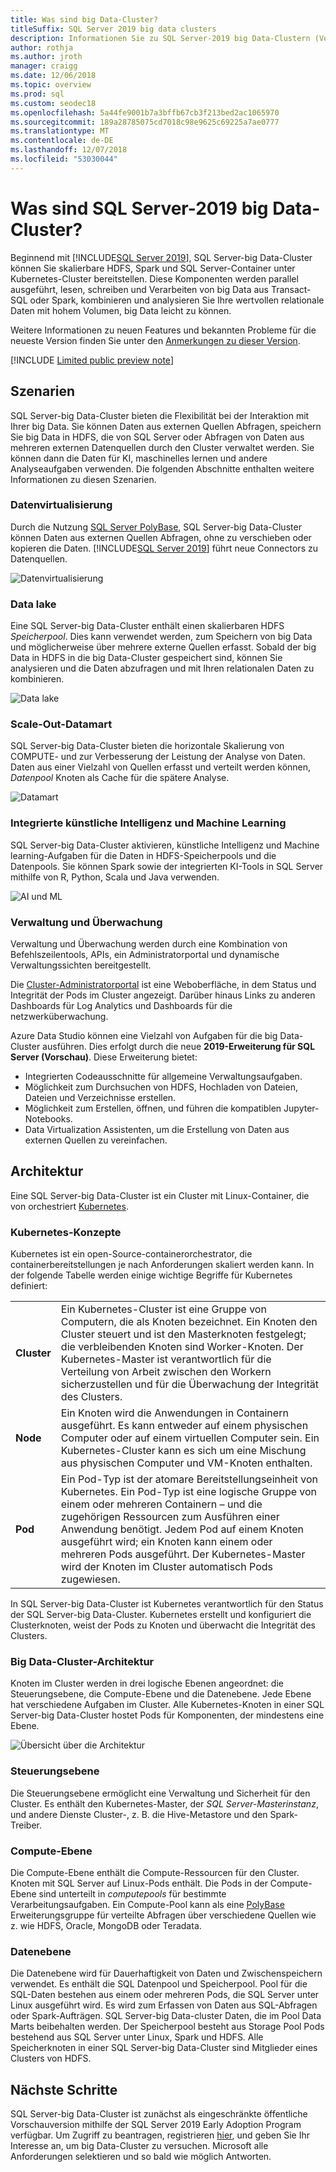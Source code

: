 ```yaml
---
title: Was sind big Data-Cluster?
titleSuffix: SQL Server 2019 big data clusters
description: Informationen Sie zu SQL Server-2019 big Data-Clustern (Vorschau), die auf Kubernetes ausgeführt, und geben Sie Optionen für horizontales Skalieren für relationale und HDFS-Daten.
author: rothja
ms.author: jroth
manager: craigg
ms.date: 12/06/2018
ms.topic: overview
ms.prod: sql
ms.custom: seodec18
ms.openlocfilehash: 5a44fe9001b7a3bffb67cb3f213bed2ac1065970
ms.sourcegitcommit: 189a28785075cd7018c98e9625c69225a7ae0777
ms.translationtype: MT
ms.contentlocale: de-DE
ms.lasthandoff: 12/07/2018
ms.locfileid: "53030044"
---
```

# <a name="what-are-sql-server-2019-big-data-clusters"></a>Was sind SQL Server-2019 big Data-Cluster?

Beginnend mit [!INCLUDE[SQL Server 2019](../includes/sssqlv15-md.md)], SQL Server-big Data-Cluster können Sie skalierbare HDFS, Spark und SQL Server-Container unter Kubernetes-Cluster bereitstellen. Diese Komponenten werden parallel ausgeführt, lesen, schreiben und Verarbeiten von big Data aus Transact-SQL oder Spark, kombinieren und analysieren Sie Ihre wertvollen relationale Daten mit hohem Volumen, big Data leicht zu können.

Weitere Informationen zu neuen Features und bekannten Probleme für die neueste Version finden Sie unter den [Anmerkungen zu dieser Version](big-data-cluster-release-notes.md).

[!INCLUDE [Limited public preview note](../includes/big-data-cluster-preview-note.md)]

## <a name="scenarios"></a>Szenarien

SQL Server-big Data-Cluster bieten die Flexibilität bei der Interaktion mit Ihrer big Data. Sie können Daten aus externen Quellen Abfragen, speichern Sie big Data in HDFS, die von SQL Server oder Abfragen von Daten aus mehreren externen Datenquellen durch den Cluster verwaltet werden. Sie können dann die Daten für KI, maschinelles lernen und andere Analyseaufgaben verwenden. Die folgenden Abschnitte enthalten weitere Informationen zu diesen Szenarien.

### <a name="data-virtualization"></a>Datenvirtualisierung

Durch die Nutzung [SQL Server PolyBase](../relational-databases/polybase/polybase-guide.md), SQL Server-big Data-Cluster können Daten aus externen Quellen Abfragen, ohne zu verschieben oder kopieren die Daten. [!INCLUDE[SQL Server 2019](../includes/sssqlv15-md.md)] führt neue Connectors zu Datenquellen.

![Datenvirtualisierung](media/big-data-cluster-overview/data-virtualization.png)

### <a name="data-lake"></a>Data lake

Eine SQL Server-big Data-Cluster enthält einen skalierbaren HDFS *Speicherpool*. Dies kann verwendet werden, zum Speichern von big Data und möglicherweise über mehrere externe Quellen erfasst. Sobald der big Data in HDFS in die big Data-Cluster gespeichert sind, können Sie analysieren und die Daten abzufragen und mit Ihren relationalen Daten zu kombinieren.

![Data lake](media/big-data-cluster-overview/data-lake.png)

### <a name="scale-out-data-mart"></a>Scale-Out-Datamart

SQL Server-big Data-Cluster bieten die horizontale Skalierung von COMPUTE- und zur Verbesserung der Leistung der Analyse von Daten. Daten aus einer Vielzahl von Quellen erfasst und verteilt werden können, *Datenpool* Knoten als Cache für die spätere Analyse.

![Datamart](media/big-data-cluster-overview/data-mart.png)

### <a name="integrated-ai-and-machine-learning"></a>Integrierte künstliche Intelligenz und Machine Learning

SQL Server-big Data-Cluster aktivieren, künstliche Intelligenz und Machine learning-Aufgaben für die Daten in HDFS-Speicherpools und die Datenpools. Sie können Spark sowie der integrierten KI-Tools in SQL Server mithilfe von R, Python, Scala und Java verwenden.

![AI und ML](media/big-data-cluster-overview/ai-ml-spark.png)

### <a name="management-and-monitoring"></a>Verwaltung und Überwachung

Verwaltung und Überwachung werden durch eine Kombination von Befehlszeilentools, APIs, ein Administratorportal und dynamische Verwaltungssichten bereitgestellt.

Die [Cluster-Administratorportal](cluster-admin-portal.md) ist eine Weboberfläche, in dem Status und Integrität der Pods im Cluster angezeigt. Darüber hinaus Links zu anderen Dashboards für Log Analytics und Dashboards für die netzwerküberwachung.

Azure Data Studio können eine Vielzahl von Aufgaben für die big Data-Cluster ausführen. Dies erfolgt durch die neue **2019-Erweiterung für SQL Server (Vorschau)**. Diese Erweiterung bietet:

- Integrierten Codeausschnitte für allgemeine Verwaltungsaufgaben.
- Möglichkeit zum Durchsuchen von HDFS, Hochladen von Dateien, Dateien und Verzeichnisse erstellen.
- Möglichkeit zum Erstellen, öffnen, und führen die kompatiblen Jupyter-Notebooks.
- Data Virtualization Assistenten, um die Erstellung von Daten aus externen Quellen zu vereinfachen.

## <a id="architecture"></a> Architektur

Eine SQL Server-big Data-Cluster ist ein Cluster mit Linux-Container, die von orchestriert [Kubernetes](https://kubernetes.io/docs/concepts/).

### <a name="kubernetes-concepts"></a>Kubernetes-Konzepte

Kubernetes ist ein open-Source-containerorchestrator, die containerbereitstellungen je nach Anforderungen skaliert werden kann. In der folgende Tabelle werden einige wichtige Begriffe für Kubernetes definiert:

|||
|--|--|
| **Cluster** | Ein Kubernetes-Cluster ist eine Gruppe von Computern, die als Knoten bezeichnet. Ein Knoten den Cluster steuert und ist den Masterknoten festgelegt; die verbleibenden Knoten sind Worker-Knoten. Der Kubernetes-Master ist verantwortlich für die Verteilung von Arbeit zwischen den Workern sicherzustellen und für die Überwachung der Integrität des Clusters. |
| **Node** | Ein Knoten wird die Anwendungen in Containern ausgeführt. Es kann entweder auf einem physischen Computer oder auf einem virtuellen Computer sein. Ein Kubernetes-Cluster kann es sich um eine Mischung aus physischen Computer und VM-Knoten enthalten. |
| **Pod** | Ein Pod-Typ ist der atomare Bereitstellungseinheit von Kubernetes. Ein Pod-Typ ist eine logische Gruppe von einem oder mehreren Containern – und die zugehörigen Ressourcen zum Ausführen einer Anwendung benötigt. Jedem Pod auf einem Knoten ausgeführt wird; ein Knoten kann einem oder mehreren Pods ausgeführt. Der Kubernetes-Master wird der Knoten im Cluster automatisch Pods zugewiesen. |

In SQL Server-big Data-Cluster ist Kubernetes verantwortlich für den Status der SQL Server-big Data-Cluster. Kubernetes erstellt und konfiguriert die Clusterknoten, weist der Pods zu Knoten und überwacht die Integrität des Clusters.

### <a name="big-data-clusters-architecture"></a>Big Data-Cluster-Architektur

Knoten im Cluster werden in drei logische Ebenen angeordnet: die Steuerungsebene, die Compute-Ebene und die Datenebene. Jede Ebene hat verschiedene Aufgaben im Cluster. Alle Kubernetes-Knoten in einer SQL Server-big Data-Cluster hostet Pods für Komponenten, der mindestens eine Ebene.

![Übersicht über die Architektur](media/big-data-cluster-overview/architecture-diagram-planes.png)

### <a id="controlplane"></a> Steuerungsebene

Die Steuerungsebene ermöglicht eine Verwaltung und Sicherheit für den Cluster. Es enthält den Kubernetes-Master, der *SQL Server-Masterinstanz*, und andere Dienste Cluster-, z. B. die Hive-Metastore und den Spark-Treiber.

### <a id="computeplane"></a> Compute-Ebene

Die Compute-Ebene enthält die Compute-Ressourcen für den Cluster. Knoten mit SQL Server auf Linux-Pods enthält. Die Pods in der Compute-Ebene sind unterteilt in *computepools* für bestimmte Verarbeitungsaufgaben. Ein Compute-Pool kann als eine [PolyBase](../relational-databases/polybase/polybase-guide.md) Erweiterungsgruppe für verteilte Abfragen über verschiedene Quellen wie z. wie HDFS, Oracle, MongoDB oder Teradata.

### <a id="dataplane"></a> Datenebene

Die Datenebene wird für Dauerhaftigkeit von Daten und Zwischenspeichern verwendet. Es enthält die SQL Datenpool und Speicherpool.  Pool für die SQL-Daten bestehen aus einem oder mehreren Pods, die SQL Server unter Linux ausgeführt wird. Es wird zum Erfassen von Daten aus SQL-Abfragen oder Spark-Aufträgen. SQL Server-big Data-cluster Daten, die im Pool Data Marts beibehalten werden. Der Speicherpool besteht aus Storage Pool Pods bestehend aus SQL Server unter Linux, Spark und HDFS. Alle Speicherknoten in einer SQL Server-big Data-Cluster sind Mitglieder eines Clusters von HDFS.

## <a name="next-steps"></a>Nächste Schritte

SQL Server-big Data-Cluster ist zunächst als eingeschränkte öffentliche Vorschauversion mithilfe der SQL Server 2019 Early Adoption Program verfügbar. Um Zugriff zu beantragen, registrieren [hier](https://aka.ms/eapsignup), und geben Sie Ihr Interesse an, um big Data-Cluster zu versuchen. Microsoft alle Anforderungen selektieren und so bald wie möglich Antworten.

